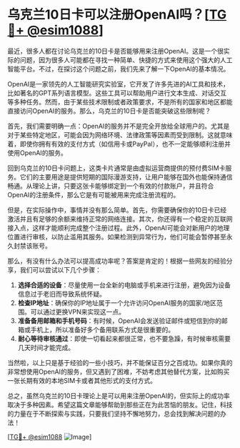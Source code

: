 # 乌克兰10日卡可以注册OpenAI吗？[[TG💪+ @esim1088](https://t.me/s/esim1088)]

最近，很多人都在讨论乌克兰的10日卡是否能够用来注册OpenAI。这是一个很实际的问题，因为很多人可能都在寻找一种简单、快捷的方式来使用这个强大的人工智能平台。不过，在探讨这个问题之前，我们先来了解一下OpenAI的基本情况。

OpenAI是一家领先的人工智能研究实验室，它开发了许多先进的AI工具和技术，比如著名的GPT系列语言模型。这些工具可以帮助用户进行文本生成、对话交互等多种任务。然而，由于某些技术限制或者政策要求，不是所有的国家和地区都能直接访问OpenAI的服务。那么，乌克兰的10日卡是否能突破这些限制呢？

首先，我们需要明确一点：OpenAI的服务并不是完全开放给全球用户的。尤其是对于某些特定地区，可能会因为网络环境、法律政策等因素而受到限制。这就意味着，即使你拥有有效的支付方式（如信用卡或PayPal），也不一定能够顺利注册并使用OpenAI的服务。

回到乌克兰的10日卡问题上，这类卡片通常是由虚拟运营商提供的预付费SIM卡服务。它们的主要用途是提供短期的国际漫游支持，让用户能够在国外也能保持通信畅通。从理论上讲，只要这张卡能够绑定到一个有效的付款账户，并且符合OpenAI的注册条件，那么它是有可能被用来完成注册流程的。

但是，在实际操作中，事情并没有那么简单。首先，你需要确保你的10日卡已经激活并且有足够的余额来维持正常的网络连接。其次，你还得有一个稳定的互联网接入点，这样才能顺利完成整个注册过程。此外，OpenAI可能会对新用户的地理位置进行审核，以防止滥用其服务。如果检测到异常行为，他们可能会暂停甚至永久封禁该账号。

那么，有没有什么办法可以提高成功率呢？答案是肯定的！根据一些网友的经验分享，我们可以尝试以下几个步骤：

1. **选择合适的设备**：尽量使用一台全新的电脑或手机来进行注册，避免因为设备信息过于老旧而导致系统怀疑。
2. **检查IP地址**：确保你的IP地址属于一个允许访问OpenAI服务的国家/地区范围。可以通过更换VPN来实现这一点。
3. **准备备用邮箱和手机号码**：有时候，OpenAI会发送验证邮件或短信到你的邮箱或手机上，所以准备好多个备用联系方式是很重要的。
4. **耐心等待审核通过**：即使一切看起来都很正常，也不要急躁，有时候审核需要几天时间才能完成。

当然啦，以上只是基于经验的一些小技巧，并不能保证百分之百成功。如果你真的非常想使用OpenAI的服务，但又遇到了困难，不妨考虑其他替代方案，比如购买一张长期有效的本地SIM卡或者其他形式的支付方式。

总之，虽然乌克兰的10日卡理论上是可以用来注册OpenAI的，但实际上的成功率取决于多种因素。希望这篇文章能够帮助到那些正在为此苦恼的朋友。记住，科技的力量在于不断探索与实践，只要我们坚持不懈地努力，总会找到解决问题的办法！

[[TG💪+ @esim1088](https://t.me/s/esim1088) ![Image](https://i.postimg.cc/4NQfJmqS/Snipaste-2025-05-13-00-14-12.png)]